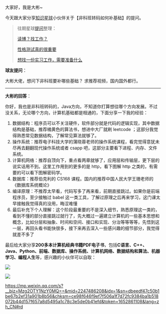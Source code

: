 大家好，我是大彬~

今天跟大家分享[知识星球](https://mp.weixin.qq.com/s/yzy-40-xeEOY34qrdIXJ4Q)小伙伴关于【非科班转码如何补基础】的提问。

> 往期星球[提问](https://mp.weixin.qq.com/s/yzy-40-xeEOY34qrdIXJ4Q)整理：
>
> [读博？找工作？](https://mp.weixin.qq.com/s?__biz=Mzg2OTY1NzY0MQ==&mid=2247495184&idx=1&sn=f22989dda1d725583f516d07682fc9bf&chksm=ce9b1356f9ec9a4061b70f38f6b76a5af4f079f93bed8269ee744f27f2f3cac6f7ecf98325a0&token=1194034453&lang=zh_CN#rd)
>
> [性格测试真的很重要](https://mp.weixin.qq.com/s?__biz=Mzg2OTY1NzY0MQ==&mid=2247494301&idx=1&sn=89c095a1feb8f29a0e87c4b7835280fc&chksm=ce9b17dbf9ec9ecde1720b74e83b4c862a31d60139662592ba8967cf291f4244e9b9bf9738e9&token=1194034453&lang=zh_CN#rd)
>
> [想找一份实习工作，需要准备什么](https://mp.weixin.qq.com/s?__biz=Mzg2OTY1NzY0MQ==&mid=2247495304&idx=1&sn=54163de5ee4da27373048dea6f41344a&chksm=ce9b13cef9ec9ad8b28635cfd2d22c723ae0731babbadb9456a35464a747d19fc6e20bebe448#rd)

**球友提问**：

大彬大佬，想问下非科班要补哪些基础？ 求推荐视频，国内国外都行。

---

**大彬的回答**：

你好，我也是非科班转码的，Java方向，不知道你打算想往哪个方向发展。不过没关系，无论哪个方向，计算机基础都是相通的，下面分享一下我的经验： 

1. 数据结构：程序员可以不关注硬件，软件部分就是代码的逻辑实现，其中数据结构是基础，推荐橘黄色的算法书，想进中大厂就刷 leetcode ；这部分我觉得熟悉常见数据结构，了解常见算法就够了。
2.  操作系统：推荐电子科技大学的蒲晓蓉老师的操作系统课程，看完觉得意犹未尽再去翻翻现代操作系统或者 csapp 吧，这部分主要看下进程、内存、文件系统。 
3. 计算机网络：推荐自顶向下，重点看两章就够了，应用层和传输层，更下层的说实话用不到。这里工作用到的更多的是 http，看下图解 http 之类的，有需要的可以看下图解密码学。 
4. 数据库：推荐伯克利的 CS168 课程。国内的推荐中国人民大学王珊老师的《数据库系统概论》 
5. 编译原理：不推荐太早看，代码写多了再来看，前期直接跳过。如果你是前端程序员，至少接触过 babel 这一类工具，了解过原理之后再来学习，这门课太早接触我觉得真的没用，晦涩难懂 
6. 最后补充下个人理解：这个阶段最重要的不是深入细节，熟悉原理这一类的，看到不懂的部分直接跳过就行了，先大概过一遍建立计算机的一些基本思想和概念，比如分层和抽象、时间和空间、接口和实现、分治等等等等，先悟到这一层，再回头看书能快很多，接下来再去深入一些感兴趣的细节部分，我觉得就差不多了





最后给大家分享**200多本计算机经典书籍PDF电子书**，包括**C语言、C++、Java、Python、前端、数据库、操作系统、计算机网络、数据结构和算法、机器学习、编程人生**等，感兴趣的小伙伴可以自取：

![](http://img.topjavaer.cn/image/Image.png)

![](http://img.topjavaer.cn/image/image-20221030094126118.png)

https://mp.weixin.qq.com/s?__biz=Mzg2OTY1NzY0MQ==&mid=2247486208&idx=1&sn=dbeedf47c50b1be67b2ef31a901b8b56&chksm=ce98f646f9ef7f506a1f7d72fc9384ba1b518072b44d157f657a8d5495a1c78c3e5de0b41efd&token=1652861108&lang=zh_CN#rd